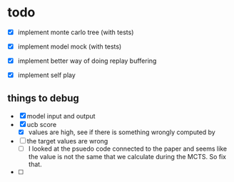 # todo
- [x] implement monte carlo tree (with tests)
- [x] implement model mock (with tests)

- [x] implement better way of doing replay buffering
- [X] implement self play


## things to debug
- [x] model input and output
- [x] ucb score
    - [x] values are high, see if there is something wrongly computed by 
- [ ] the target values are wrong
    - [ ] I looked at the psuedo code connected to the paper and seems like the value is not the same that we calculate during the MCTS. So fix that.
- [ ] 